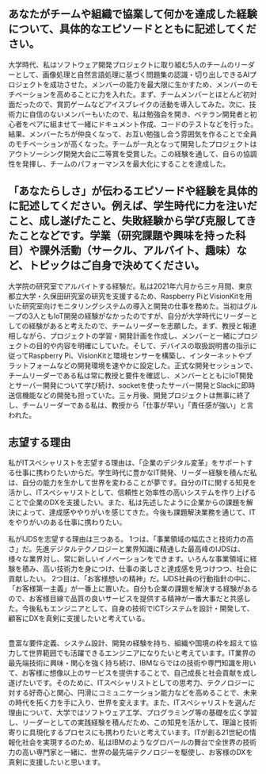 ## あなたがチームや組織で協業して何かを達成した経験について、具体的なエピソードとともに記述してください。
大学時代、私はソフトウェア開発プロジェクトに取り組む5人のチームのリーダーとして、画像処理と自然言語処理に基づく問題集の認識・切り出しできるAIプロジェクトを成功させた。メンバーの能力を最大限に生かすため、メンバーのモチベーションを高めることに力を入れた。まず、チームメンバーとほとんど初対面だったので、賞罰ゲームなどアイスブレイクの活動を導入してみた。次に、技術力に自信のないメンバーもいたので、私は勉強会を開き、ベテラン開発者と初心者をペアに組ませて一緒にドキュメント作成、コードのテストなどを行った。結果、メンバーたちが仲良くなって、お互い勉強し合う雰囲気を作ることで全員のモチベーションが高くなった。チームが一丸となって開発したプロジェクトはアウトソーシング開発大会に二等賞を受賞した。この経験を通して、自らの協調性を発揮し、チームのパフォーマンスを最大化にすることを達成した。

## 「あなたらしさ」が伝わるエピソードや経験を具体的に記述してください。例えば、学生時代に力を注いだこと、成し遂げたこと、失敗経験から学び克服してきたことなどです。学業（研究課題や興味を持った科目）や課外活動（サークル、アルバイト、趣味）など、トピックはご自身で決めてください。
大学院の研究室でアルバイトする経験だ。私は2021年六月から三ヶ月間、東京都立大学・久保田研究室の研究を支援するため、Raspberry PiとVisionKitを用いた研究室向けモニタリングシステムの導入と開発の仕事を務めた。当初はグループの3人ともIoT開発の経験がなかったのですが、自分が大学時代にリーダーとしての経験があると考えたので、チームリーダーを志願した。まず、教授と報連相しながら、プロジェクトの学習・開発計画を作成し、メンバーと一緒にプロジェクトの目的や内容を明確にしていた。そして、デバイスの取扱説明書の指示に従ってRaspberry Pi、VisionKitと環境センサーを構築し、インターネットやプラットフォームなどの開発環境を速やかに設定した。正式な開発セッションで、チームリーダーである私は常に教授と要件を確認し、メンバーとともにIoT開発とサーバー開発について学び続け、socketを使ったサーバー開発とSlackに即時送信機能などの開発も担っていた。三ヶ月後、開発プロジェクトは無事に終了し、チームリーダーである私は、教授から「仕事が早い」「責任感が強い」と言われた。

## 志望する理由
私がITスペシャリストを志望する理由は、「企業のデジタル変革」をサポートする仕事に携わりたいからだ。学生時代に豊かなIT開発、リーダー経験を積んだ私は、自分の能力を生かして世界を変わることが夢です。自分のITに関する知見を活かし、ITスペシャリストとして、信頼性と効率性の高いシステムを作り上げることで企業のDXを支援したい。また、私は先述したように企業からの課題を解決によって、達成感ややりがいを感じてきた。今後も課題解決業務を通じて、ITをやりがいのある仕事に携わりたい。

私がIJDSを志望する理由は三つある。
1つは、「事業領域の幅広さと技術力の高さ」だ。先進デジタルテクノロジーと業界知識に精通した最高峰のIJDSは、様々な業界対し、常に新しいイノベーションをできます。いろんな事業領域に経験を積み、高い技術力を身につけ、仕事の楽しさと達成感を見つけつつ、社会に貢献したい。
2つ目は、「お客様想いの精神」だ。IJDS社員の行動指針の中に、「お客様第一主義」が一番上に置いた。自分も企業の課題を解決する経験があるので、お客様目線で品質の良いサービスを提供する精神が一番大事だと共感した。今後私もエンジニアとして、自身の技術でICTシステムを設計・開発して、顧客にDXを真剣に支援したいと考えている。


##
豊富な要件定義、システム設計、開発の経験を持ち、組織や国境の枠を超えて協力して世界範囲でも活躍できるエンジニアになりたいと考えています。IT業界の最先端技術に興味・関心を強く持ち続け、IBMならではの技術や専門知識を用いて、お客様に想像以上のサービスを提供することで、自己成長と社会貢献を成し遂げたいです。そのために、ITスペシャリストとしての思考力、テクノロジーに対する好奇心と関心、円滑にコミュニケーション能力などを高めることで、未来の時代を拓く力を手に入り、世界を変えます。また、ITスペシャリストを選んだ理由について、大学ではソフトウェア工学、プログラミング等の基礎を広く学習し、リーダーとしての実践経験を積んだため、この知見を活かして、理論と技術寄りに具現化するプロセスにも携わりたいと考えています。ITが創る21世紀の情報化社会を実現するのため、私はIBMのようなグロバールの舞台で全世界の技術力の高い専門家と一緒に、世界の最先端テクノロジーを駆使し、お客様のDXを真剣に支援したいと思います。
